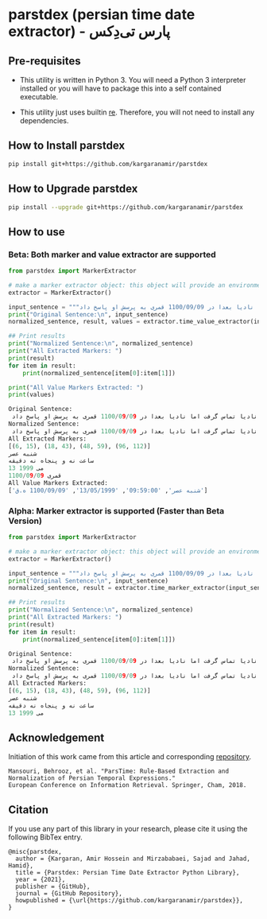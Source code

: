 # parstdex (persian time date extractor) - پارس تی‌دِکس

## Pre-requisites
* This utility is written in Python 3. You will need a Python 3 interpreter installed or you will have to package this into a self contained executable. 

* This utility just uses builtin [re](https://docs.python.org/3/library/re.html). Therefore, you will not need to install any dependencies. 

## How to Install parstdex

```bash
pip install git+https://github.com/kargaranamir/parstdex
```

## How to Upgrade parstdex

```bash
pip install --upgrade git+https://github.com/kargaranamir/parstdex
```

## How to use
### Beta: Both marker and value extractor are supported
```python
from parstdex import MarkerExtractor

# make a marker extractor object: this object will provide an environment for producing regexes and functions to process input text 
extractor = MarkerExtractor()

input_sentence = """ماریا شنبه عصر در ساعت نه و پنجاه نه دقیقه مورخ 13می 1999 با نادیا تماس گرفت اما نادیا بعدا در 1100/09/09 قمری به پرسش او پاسخ داد."""
print("Original Sentence:\n", input_sentence)
normalized_sentence, result, values = extractor.time_value_extractor(input_sentence)

## Print results
print("Normalized Sentence:\n", normalized_sentence)
print("All Extracted Markers: ")
print(result)
for item in result:
    print(normalized_sentence[item[0]:item[1]])

print("All Value Markers Extracted: ")
print(values)
```

```python
Original Sentence:
 ماریا شنبه عصر در ساعت نه و پنجاه نه دقیقه مورخ 13می 1999 با نادیا تماس گرفت اما نادیا بعدا در 1100/09/09 قمری به پرسش او پاسخ داد.
Normalized Sentence:
 ماریا شنبه عصر در ساعت نه و پنجاه نه دقیقه مورخ 13 می 1999 با نادیا تماس گرفت اما نادیا بعدا در 1100/09/09 قمری به پرسش او پاسخ داد.
All Extracted Markers: 
[(6, 15), (18, 43), (48, 59), (96, 112)]
شنبه عصر 
ساعت نه و پنجاه نه دقیقه 
13 می 1999 
1100/09/09 قمری 
All Value Markers Extracted: 
['شنبه عصر', '09:59:00', '13/05/1999', '1100/09/09 ه.ق']
```

### Alpha: Marker extractor is supported (Faster than Beta Version)
```python
from parstdex import MarkerExtractor

# make a marker extractor object: this object will provide an environment for producing regexes and functions to process input text 
extractor = MarkerExtractor()

input_sentence = """ماریا شنبه عصر در ساعت نه و پنجاه نه دقیقه مورخ 13می 1999 با نادیا تماس گرفت اما نادیا بعدا در 1100/09/09 قمری به پرسش او پاسخ داد."""
print("Original Sentence:\n", input_sentence)
normalized_sentence, result = extractor.time_marker_extractor(input_sentence)

## Print results
print("Normalized Sentence:\n", normalized_sentence)
print("All Extracted Markers: ")
print(result)
for item in result:
    print(normalized_sentence[item[0]:item[1]])

```

```python
Original Sentence:
 ماریا شنبه عصر در ساعت نه و پنجاه نه دقیقه مورخ 13می 1999 با نادیا تماس گرفت اما نادیا بعدا در 1100/09/09 قمری به پرسش او پاسخ داد.
Normalized Sentence:
 ماریا شنبه عصر در ساعت نه و پنجاه نه دقیقه مورخ 13 می 1999 با نادیا تماس گرفت اما نادیا بعدا در 1100/09/09 قمری به پرسش او پاسخ داد.
All Extracted Markers: 
[(6, 15), (18, 43), (48, 59), (96, 112)]
شنبه عصر 
ساعت نه و پنجاه نه دقیقه 
13 می 1999 
```

## Acknowledgement
Initiation of this work came from this article and corresponding [repository](https://github.com/BehroozMansouri/ParsTime).
```
Mansouri, Behrooz, et al. "ParsTime: Rule-Based Extraction and Normalization of Persian Temporal Expressions." 
European Conference on Information Retrieval. Springer, Cham, 2018.
```

## Citation
If you use any part of this library in your research, please cite it using the following BibTex entry.
```
@misc{parstdex,
  author = {Kargaran, Amir Hossein and Mirzababaei, Sajad and Jahad, Hamid},
  title = {Parstdex: Persian Time Date Extractor Python Library},
  year = {2021},
  publisher = {GitHub},
  journal = {GitHub Repository},
  howpublished = {\url{https://github.com/kargaranamir/parstdex}},
}
```
